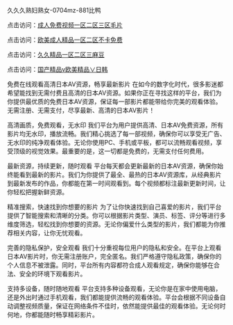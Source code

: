 

久久久熟妇熟女-0704mz-881比鸭


点击访问：<a href="https://gda-c7m.pages.dev/">成人免费视频一区二区三区毛片</a>

点击访问：<a href="https://rtj-3zo.pages.dev/">欧美成人精品一区二区不卡免费</a>

点击访问：<a href="https://gsd-agv.pages.dev/">久久精品一区二区三麻豆</a>

点击访问：<a href="https://gfd-5xg.pages.dev/">国产精品v欧美精品∨日韩</a>



免费在线观看高清日本AV资源，畅享最新影片
在如今的数字化时代，很多影迷都希望能找到无需付费且高清的日本AV资源。如果你正在寻找这样的平台，我们为你提供最优质的免费日本AV资源，保证每一部影片都能带给你完美的观看体验。无需注册、无需支付，尽享最新、高清的日本AV影片！

高清画质，免费观看，无水印
我们平台为用户提供高清、日本AV免费资源，所有影片均无水印，播放流畅。我们精心挑选了每一部视频，确保你可以享受无广告、无水印的纯净观看体验。无论你使用PC、手机或平板，都可以流畅观看视频，享受顶级的视觉效果。最重要的是，这一切都是免费的，无需支付任何费用。

最新资源，持续更新，随时观看
平台每天都会更新最新的日本AV资源，确保你始终能看到最新的影片。我们为你提供了最全、最热的日本AV资源库，从经典影片到最新发布的作品，你都能在第一时间观看到。每个视频都标注最新更新时间，让你轻松把握新鲜资源。

精准搜索，快速找到你想要的影片
为了让你快速找到自己喜爱的影片，我们平台提供了智能搜索和清晰的分类。你可以根据影片类型、演员、标签、评分等进行多维度筛选，轻松找到你想要的资源。无论你偏爱什么类型的影片，我们都能为你推荐相关内容，让你无忧观看。

完善的隐私保护，安全观看
我们十分重视每位用户的隐私和安全。在平台上观看日本AV影片时，你无需注册账户，完全匿名。我们严格遵守隐私政策，确保你的个人信息不被泄露。同时，平台所有内容都符合成人观看规定，确保你能够在合法、安全的环境下观看影片。

支持多设备，随时随地观看
平台支持多种设备观看，无论你是在家中使用电脑，还是外出时通过手机观看，我们都能提供流畅的观看体验。平台会根据不同设备自动调整视频质量，保证在网络条件不佳时，依然能提供最佳的观看体验。无论何时何地，你都能随时畅享精彩影片。







<span style="display:none;">[Canonical link]( https://github.com/ham20250704/ham12 ）</span>
